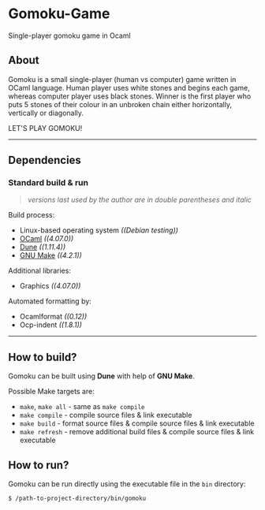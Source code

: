 # Gomoku-Game
Single-player gomoku game in Ocaml

## About
Gomoku is a small single-player (human vs computer) game written in OCaml language. Human player uses white stones and begins each game, whereas computer player uses black stones. Winner is the first player who puts 5 stones of their colour in an unbroken chain either horizontally, vertically or diagonally.

LET'S PLAY GOMOKU!

-----

## Dependencies

### Standard build & run
> *versions last used by the author are in double parentheses and italic*

Build process:
+ Linux-based operating system *((Debian testing))*
+ [OCaml](https://ocaml.org) *((4.07.0))*
+ [Dune](https://dune.build) *((1.11.4))*
+ [GNU Make](https://www.gnu.org/software/make) *((4.2.1))*

Additional libraries:
+ Graphics *((4.07.0))*

Automated formatting by:
+ Ocamlformat *((0.12))*
+ Ocp-indent *((1.8.1))*

-----

## How to build?
Gomoku can be built using **Dune** with help of **GNU Make**.

Possible Make targets are:
+ `make`, `make all` - same as `make compile`
+ `make compile` - compile source files & link executable
+ `make build` - format source files & compile source files & link executable
+ `make refresh` - remove additional build files & compile source files & link executable

## How to run?
Gomoku can be run directly using the executable file in the `bin` directory:
```sh
$ /path-to-project-directory/bin/gomoku
```
